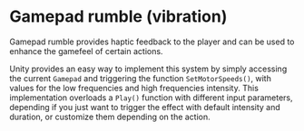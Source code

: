 # Gamepad rumble (vibration)

Gamepad rumble provides haptic feedback to the player and can be used to enhance the gamefeel of certain actions. 

Unity provides an easy way to implement this system by simply accessing the current ```Gamepad``` and triggering the function ```SetMotorSpeeds()```, with values for the low frequencies and high frequencies intensity.
This implementation overloads a ```Play()``` function with different input parameters, depending if you just want to trigger the effect with default intensity and duration, or customize them depending on the action.
